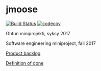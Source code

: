 # jmoose


[![Build Status](https://travis-ci.org/Zappi/jmoose.svg?branch=master)](https://travis-ci.org/Zappi/jmoose)
[![codecov](https://codecov.io/gh/Zappi/jmoose/branch/master/graph/badge.svg)](https://codecov.io/gh/Zappi/jmoose)

Ohtun miniprojekti, syksy 2017

Software engineering miniproject, fall 2017

[Product backlog](https://docs.google.com/spreadsheets/d/e/2PACX-1vRDW1CKDPILxUkB6B_DHtE9_wV5OT729JJcK_FIS_01EdoDz-2SCOLqetNr47gr_PvwxRgOgzI467QE/pubhtml)

[Definition of done](https://github.com/Zappi/jmoose/blob/master/DoD.md)
